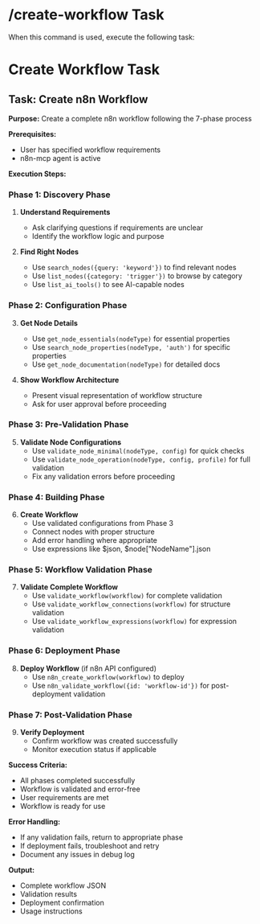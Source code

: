# /create-workflow Task

When this command is used, execute the following task:

# Create Workflow Task

## Task: Create n8n Workflow

**Purpose:** Create a complete n8n workflow following the 7-phase process

**Prerequisites:** 
- User has specified workflow requirements
- n8n-mcp agent is active

**Execution Steps:**

### Phase 1: Discovery Phase
1. **Understand Requirements**
   - Ask clarifying questions if requirements are unclear
   - Identify the workflow logic and purpose

2. **Find Right Nodes**
   - Use `search_nodes({query: 'keyword'})` to find relevant nodes
   - Use `list_nodes({category: 'trigger'})` to browse by category
   - Use `list_ai_tools()` to see AI-capable nodes

### Phase 2: Configuration Phase
3. **Get Node Details**
   - Use `get_node_essentials(nodeType)` for essential properties
   - Use `search_node_properties(nodeType, 'auth')` for specific properties
   - Use `get_node_documentation(nodeType)` for detailed docs

4. **Show Workflow Architecture**
   - Present visual representation of workflow structure
   - Ask for user approval before proceeding

### Phase 3: Pre-Validation Phase
5. **Validate Node Configurations**
   - Use `validate_node_minimal(nodeType, config)` for quick checks
   - Use `validate_node_operation(nodeType, config, profile)` for full validation
   - Fix any validation errors before proceeding

### Phase 4: Building Phase
6. **Create Workflow**
   - Use validated configurations from Phase 3
   - Connect nodes with proper structure
   - Add error handling where appropriate
   - Use expressions like $json, $node["NodeName"].json

### Phase 5: Workflow Validation Phase
7. **Validate Complete Workflow**
   - Use `validate_workflow(workflow)` for complete validation
   - Use `validate_workflow_connections(workflow)` for structure validation
   - Use `validate_workflow_expressions(workflow)` for expression validation

### Phase 6: Deployment Phase
8. **Deploy Workflow** (if n8n API configured)
   - Use `n8n_create_workflow(workflow)` to deploy
   - Use `n8n_validate_workflow({id: 'workflow-id'})` for post-deployment validation

### Phase 7: Post-Validation Phase
9. **Verify Deployment**
   - Confirm workflow was created successfully
   - Monitor execution status if applicable

**Success Criteria:**
- All phases completed successfully
- Workflow is validated and error-free
- User requirements are met
- Workflow is ready for use

**Error Handling:**
- If any validation fails, return to appropriate phase
- If deployment fails, troubleshoot and retry
- Document any issues in debug log

**Output:**
- Complete workflow JSON
- Validation results
- Deployment confirmation
- Usage instructions
